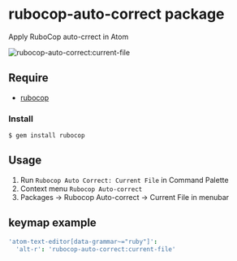 # rubocop-auto-correct package

Apply RuboCop auto-crrect in Atom

![rubocop-auto-correct:current-file](https://cloud.githubusercontent.com/assets/18009/7368984/a1853f96-ede8-11e4-8516-1997bc061ca5.gif)

## Require

* [rubocop](https://github.com/bbatsov/rubocop)

### Install

    $ gem install rubocop

## Usage

1. Run `Rubocop Auto Correct: Current File` in Command Palette
2. Context menu `Rubocop Auto-correct`
3. Packages -> Rubocop Auto-correct -> Current File in menubar

## keymap example

```coffee
'atom-text-editor[data-grammar~="ruby"]':
  'alt-r': 'rubocop-auto-correct:current-file'
```
